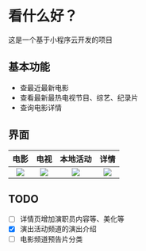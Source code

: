 # 看什么好？

这是一个基于小程序云开发的项目

## 基本功能
- 查最近最新电影
- 查看最新最热电视节目、综艺、纪录片
- 查询电影详情

## 界面
|电影|电视|本地活动|详情|
|:-----:|:-------:|:-------:|:-------:|
|![](https://cdn.jsdelivr.net/gh/dunizb/cloudimg@jsdelivr/Screenshot_2019-12-03-18-51-21-533_com.tencent.mm.jpg)|![](https://cdn.jsdelivr.net/gh/dunizb/cloudimg@jsdelivr/Screenshot_2019-12-03-18-51-28-228_com.tencent.mm.jpg)|![](https://cdn.jsdelivr.net/gh/dunizb/cloudimg@jsdelivr/Screenshot_2019-12-03-18-51-43-257_com.tencent.mm.jpg)|![](https://cdn.jsdelivr.net/gh/dunizb/cloudimg@jsdelivr/Screenshot_2019-12-03-19-15-37-806_com.tencent.mm.jpg)|

## TODO
- [ ] 详情页增加演职员内容等、美化等
- [x] 演出活动频道的演出介绍
- [ ] 电影频道预告片分类
